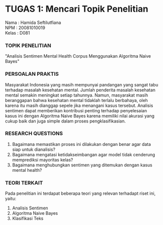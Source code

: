 # TUGAS 1: Mencari Topik Penelitian
Nama  : Hamida Seftilutfiana <br>
NPM   : 20081010019 <br>
Kelas : D081 <br>

### TOPIK PENELITIAN
"Analisis Sentimen Mental Health Corpus Menggunakan Algoritma Naive Bayes" 

### PERSOALAN PRAKTIS
Masyarakat Indonesia yang masih mempunyai pandangan yang sangat tabu terhadap masalah kesehatan mental. Jumlah penderita masalah kesehatan mental semakin meningkat setiap tahunnya. Namun, masyarakat masih beranggapan bahwa kesehatan mental tidaklah terlalu berbahaya, oleh karena itu masih dianggap sepele jika menangani kasus tersebut. Analisis sentimen dapat memberikan kontribusi penting terhadap penyelesaian kasus ini dengan Algoritma Naive Bayes karena memiliki nilai akurasi yang cukup baik dan juga simple dalam proses pengklasifikasian.

### RESEARCH QUESTIONS
1. Bagaimana memastikan proses ini dilakukan dengan benar agar data siap untuk dianalisis?
2. Bagaimana mengatasi ketidakseimbangan agar model tidak cenderung memprediksi mayoritas kelas?
3. Bagaimana menghubungkan sentimen yang ditemukan dengan kasus mental health?

### TEORI TERKAIT
Pada penelitian ini terdapat beberapa teori yang relevan terhadapt riset ini, yaitu:
1. Analisis Sentimen
2. Algoritma Naive Bayes
3. Klasifikasi Teks
